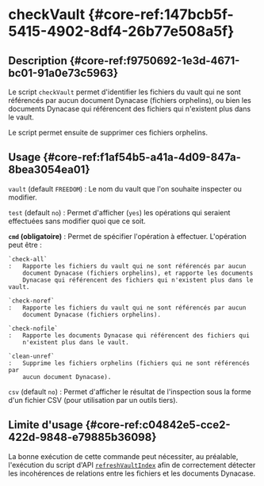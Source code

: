 # checkVault {#core-ref:147bcb5f-5415-4902-8df4-26b77e508a5f}

## Description {#core-ref:f9750692-1e3d-4671-bc01-91a0e73c5963}

Le script `checkVault` permet d'identifier les fichiers du vault qui ne sont
référencés par aucun document Dynacase (fichiers orphelins), ou bien les
documents Dynacase qui référencent des fichiers qui n'existent plus dans le
vault.

Le script permet ensuite de supprimer ces fichiers orphelins.

## Usage {#core-ref:f1af54b5-a41a-4d09-847a-8bea3054ea01}

`vault` (default `FREEDOM`)
:   Le nom du vault que l'on souhaite inspecter ou modifier.

`test` (default `no`)
:   Permet d'afficher (`yes`) les opérations qui seraient effectuées sans
    modifier quoi que ce soit.

**`cmd` (obligatoire)**
:   Permet de spécifier l'opération à effectuer. L'opération peut être :
    
    `check-all`
    :   Rapporte les fichiers du vault qui ne sont référencés par aucun
        document Dynacase (fichiers orphelins), et rapporte les documents
        Dynacase qui référencent des fichiers qui n'existent plus dans le vault.
    
    `check-noref`
    :   Rapporte les fichiers du vault qui ne sont référencés par aucun
        document Dynacase (fichiers orphelins).
    
    `check-nofile`
    :   Rapporte les documents Dynacase qui référencent des fichiers qui
        n'existent plus dans le vault.
    
    `clean-unref`
    :   Supprime les fichiers orphelins (fichiers qui ne sont référencés par
    	aucun document Dynacase).

`csv` (default `no`)
:   Permet d'afficher le résultat de l'inspection sous la forme d'un fichier CSV
    (pour utilisation par un outils tiers).

## Limite d'usage {#core-ref:c04842e5-cce2-422d-9848-e79885b36098}

La bonne exécution de cette commande peut nécessiter, au préalable, l'exécution
du script d'API
[`refreshVaultIndex`][refreshVaultIndex] afin de
correctement détecter les incohérences de relations entre les fichiers et les
documents Dynacase.

<!-- links -->
[refreshVaultIndex]: #core-ref:17575c41-0b44-4164-8876-c08f4c2c3eb3